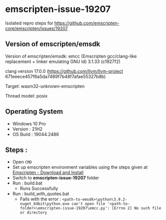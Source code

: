 # emscripten-issue-19207
Isolated repro steps for https://github.com/emscripten-core/emscripten/issues/19207

## Version of emscripten/emsdk
Version of emscripten/emsdk:
emcc (Emscripten gcc/clang-like replacement + linker emulating GNU ld) 3.1.33 (c1927f2)

clang version 17.0.0 (https://github.com/llvm/llvm-project 671eeece457f6a5da7489f7b48f7afae55327b8b)

Target: wasm32-unknown-emscripten

Thread model: posix

## Operating System
- Windows 10 Pro
- Version 		: 21H2
- OS Build 		: 19044.2486

## Steps :
- Open `CMD`
- Set up emscripten environment variables using the steps given at [Emscripten - Download and Install](https://emscripten.org/docs/getting_started/downloads.html)
- Switch to **emscripten-issue-19207** folder
- Run : build.bat
	- Runs Successfully
- Run : build_with_quotes.bat
	- Fails with the error : `<path-to-emsdk>\python\3.9.2-nuget_64bit\python.exe can't open file '<path-to-folder>\emscripten-issue-19207\emcc.py': [Errno 2] No such file or directory`
